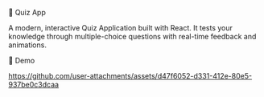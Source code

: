 🧠 Quiz App

A modern, interactive Quiz Application built with React.
It tests your knowledge through multiple-choice questions with real-time feedback and animations.

🎥 Demo



https://github.com/user-attachments/assets/d47f6052-d331-412e-80e5-937be0c3dcaa

